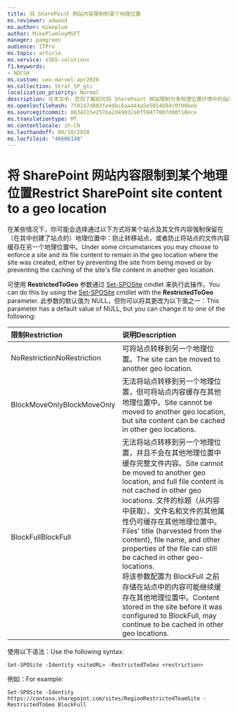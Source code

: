```yaml
---
title: 将 SharePoint 网站内容限制到某个地理位置
ms.reviewer: adwood
ms.author: mikeplum
author: MikePlumleyMSFT
manager: pamgreen
audience: ITPro
ms.topic: article
ms.service: o365-solutions
f1.keywords:
- NOCSH
ms.custom: seo-marvel-apr2020
ms.collection: Strat_SP_gtc
localization_priority: Normal
description: 在本文中，您将了解如何将 SharePoint 网站限制为多地理位置环境中的指定地理位置。
ms.openlocfilehash: 7f0147d803fe4dbc6aa444a5e5014884c0f00beb
ms.sourcegitcommit: 8634215e257ba2d49832a8f5947700fd00f18ece
ms.translationtype: MT
ms.contentlocale: zh-CN
ms.lasthandoff: 08/10/2020
ms.locfileid: "46606148"
---
```

# <a name="restrict-sharepoint-site-content-to-a-geo-location"></a><span data-ttu-id="20652-103">将 SharePoint 网站内容限制到某个地理位置</span><span class="sxs-lookup"><span data-stu-id="20652-103">Restrict SharePoint site content to a geo location</span></span>

<span data-ttu-id="20652-104">在某些情况下，你可能会选择通过以下方式将某个站点及其文件内容强制保留在（在其中创建了站点的）地理位置中：防止转移站点，或者防止将站点的文件内容缓存在另一个地理位置中。</span><span class="sxs-lookup"><span data-stu-id="20652-104">Under some circumstances you may choose to enforce a site and its file content to remain in the geo location where the site was created, either by preventing the site from being moved or by preventing the caching of the site's file content in another geo location.</span></span>

<span data-ttu-id="20652-105">可使用 **RestrictedToGeo** 参数通过 [Set-SPOSite](https://docs.microsoft.com/powershell/module/sharepoint-online/set-sposite) cmdlet 来执行此操作。</span><span class="sxs-lookup"><span data-stu-id="20652-105">You can do this by using the [Set-SPOSite](https://docs.microsoft.com/powershell/module/sharepoint-online/set-sposite) cmdlet with the **RestrictedToGeo** parameter.</span></span> <span data-ttu-id="20652-106">此参数的默认值为 NULL，但你可以将其更改为以下值之一：</span><span class="sxs-lookup"><span data-stu-id="20652-106">This parameter has a default value of NULL, but you can change it to one of the following:</span></span>

|<span data-ttu-id="20652-107">限制</span><span class="sxs-lookup"><span data-stu-id="20652-107">Restriction</span></span>|<span data-ttu-id="20652-108">说明</span><span class="sxs-lookup"><span data-stu-id="20652-108">Description</span></span>|
|:----------|:----------|
|<span data-ttu-id="20652-109">NoRestriction</span><span class="sxs-lookup"><span data-stu-id="20652-109">NoRestriction</span></span>|<span data-ttu-id="20652-110">可将站点转移到另一个地理位置。</span><span class="sxs-lookup"><span data-stu-id="20652-110">The site can be moved to another geo location.</span></span>|
|<span data-ttu-id="20652-111">BlockMoveOnly</span><span class="sxs-lookup"><span data-stu-id="20652-111">BlockMoveOnly</span></span>|<span data-ttu-id="20652-112">无法将站点转移到另一个地理位置，但可将站点内容缓存在其他地理位置中。</span><span class="sxs-lookup"><span data-stu-id="20652-112">Site cannot be moved to another geo location, but site content can be cached in other geo locations.</span></span>|
|<span data-ttu-id="20652-113">BlockFull</span><span class="sxs-lookup"><span data-stu-id="20652-113">BlockFull</span></span>|<span data-ttu-id="20652-114">无法将站点转移到另一个地理位置，并且不会在其他地理位置中缓存完整文件内容。</span><span class="sxs-lookup"><span data-stu-id="20652-114">Site cannot be moved to another geo location, and full file content is not cached in other geo locations.</span></span> <span data-ttu-id="20652-115">文件的标题（从内容中获取）、文件名和文件的其他属性仍可缓存在其他地理位置中。</span><span class="sxs-lookup"><span data-stu-id="20652-115">Files' title (harvested from the content), file name, and other properties of the file can still be cached in other geo-locations.</span></span><br><span data-ttu-id="20652-116">将该参数配置为 BlockFull 之前存储在站点中的内容可能继续缓存在其他地理位置中。</span><span class="sxs-lookup"><span data-stu-id="20652-116">Content stored in the site before it was configured to BlockFull, may continue to be cached in other geo locations.</span></span>|

<span data-ttu-id="20652-117">使用以下语法：</span><span class="sxs-lookup"><span data-stu-id="20652-117">Use the following syntax:</span></span>

`Set-SPOSite -Identity <siteURL> -RestrictedToGeo <restriction>`

<span data-ttu-id="20652-118">例如：</span><span class="sxs-lookup"><span data-stu-id="20652-118">For example:</span></span>

`Set-SPOSite -Identity https://contoso.sharepoint.com/sites/RegionRestrictedTeamSite -RestrictedToGeo BlockFull`
